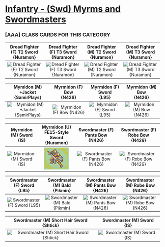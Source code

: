 # [Infantry - (Swd) Myrms and Swordmasters](../)

### [AAA] CLASS CARDS FOR THIS CATEGORY


|Dread Fighter (F) T2 Sword <br> {Nuramon}|Dread Fighter (F) T3 Sword <br> {Nuramon}|Dread Fighter (M) T2 Sword <br> {Nuramon}|Dread Fighter (M) T3 Sword  <br> {Nuramon}|
| :---: | :---: | :---: | :---: |
|<img alt="Dread Fighter (F) T2 Sword {Nuramon}" src="Dread Fighter (F) T2 Sword {Nuramon}.png" />|<img alt="Dread Fighter (F) T3 Sword {Nuramon}" src="Dread Fighter (F) T3 Sword {Nuramon}.png" />|<img alt="Dread Fighter (M) T2 Sword {Nuramon}" src="Dread Fighter (M) T2 Sword {Nuramon}.png" />|<img alt="Dread Fighter (M) T3 Sword  {Nuramon}" src="Dread Fighter (M) T3 Sword  {Nuramon}.png" />|


|Mymidon (M) +Jacket <br> {SamirPlays}|Myrmidon (F) Bow <br> {N426}|Myrmidon (F) Sword <br> {L95}|Myrmidon (M) Bow <br> {N426}|
| :---: | :---: | :---: | :---: |
|<img alt="Mymidon (M) +Jacket {SamirPlays}" src="Mymidon (M) +Jacket {SamirPlays}.png" />|<img alt="Myrmidon (F) Bow {N426}" src="Myrmidon (F) Bow {N426}.png" />|<img alt="Myrmidon (F) Sword {L95}" src="Myrmidon (F) Sword {L95}.png" />|<img alt="Myrmidon (M) Bow {N426}" src="Myrmidon (M) Bow {N426}.png" />|


|Myrmidon (M) Sword <br> {IS}|Myrmidon (U) FE15-Style Sword <br> {Nuramon}|Swordmaster (F) Pants Bow <br> {N426}|Swordmaster (F) Robe Bow <br> {N426}|
| :---: | :---: | :---: | :---: |
|<img alt="Myrmidon (M) Sword {IS}" src="Myrmidon (M) Sword {IS}.png" />|<img alt="Myrmidon (U) FE15-Style Sword {Nuramon}" src="Myrmidon (U) FE15-Style Sword {Nuramon}.png" />|<img alt="Swordmaster (F) Pants Bow {N426}" src="Swordmaster (F) Pants Bow {N426}.png" />|<img alt="Swordmaster (F) Robe Bow {N426}" src="Swordmaster (F) Robe Bow {N426}.png" />|


|Swordmaster (F) Sword <br> {L95}|Swordmaster (M) Bald <br> {Pikmin}|Swordmaster (M) Pants Bow <br> {N426}|Swordmaster (M) Robe Bow <br> {N426}|
| :---: | :---: | :---: | :---: |
|<img alt="Swordmaster (F) Sword {L95}" src="Swordmaster (F) Sword {L95}.png" />|<img alt="Swordmaster (M) Bald {Pikmin}" src="Swordmaster (M) Bald {Pikmin}.png" />|<img alt="Swordmaster (M) Pants Bow {N426}" src="Swordmaster (M) Pants Bow {N426}.png" />|<img alt="Swordmaster (M) Robe Bow {N426}" src="Swordmaster (M) Robe Bow {N426}.png" />|


|Swordmaster (M) Short Hair Sword <br> {Shtick}|Swordmaster (M) Sword <br> {IS}|
| :---: | :---: |
|<img alt="Swordmaster (M) Short Hair Sword {Shtick}" src="Swordmaster (M) Short Hair Sword {Shtick}.png" />|<img alt="Swordmaster (M) Sword {IS}" src="Swordmaster (M) Sword {IS}.png" />|


